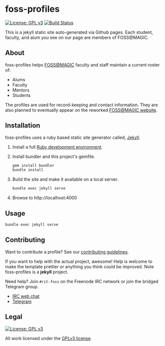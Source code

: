 # foss-profiles

[![License: GPL v3](https://img.shields.io/badge/License-GPL%20v3-blue.svg)](https://www.gnu.org/licenses/gpl-3.0)
[![Build Status](https://travis-ci.org/FOSSRIT/foss-profiles.svg?branch=master)](https://travis-ci.org/FOSSRIT/foss-profiles)

This is a jekyll static site auto-generated via Github pages. Each student, faculty, and alum you see on our page are members of FOSS@MAGIC.

## About

foss-profiles helps [FOSS@MAGIC](http://foss.rit.edu "Free and Open Source Software at RIT") faculty and staff maintain a current roster of:

* Alums
* Faculty
* Mentors
* Students

The profiles are used for record-keeping and contact information.
They are also planned to eventually appear on the reworked [FOSS@MAGIC website](http://foss.rit.edu "Free and Open Source Software at RIT").

## Installation

foss-profiles uses a ruby based static site generator called, [Jekyll](https://jekyllrb.com/). 

1. Install a full [Ruby development environment](/docs/installation/).
1. Install bundler and this project's gemfile.

    ```bash
    gem install bundler
    bundle install
    ```

1. Build the site and make it available on a local server.

    ```bash
    bundle exec jekyll serve
    ```

1. Browse to http://localhost:4000

## Usage

```bash
bundle exec jekyll serve
```

## Contributing

Want to contribute a profile?
See our [contributing guidelines](https://github.com/FOSSRIT/foss-profiles/blob/master/.github/CONTRIBUTING.md "How to contribute a new FOSS profile").

If you want to help with the actual project, awesome!
Help is welcome to make the template prettier or anything you think could be improved.
Note foss-profiles is a **jekyll** project.

Need help?
Join `#rit-foss` on the Freenode IRC network or join the bridged Telegram group.

* [IRC web chat](https://webchat.freenode.net/?channels=rit-foss "FOSS @ RIT community on Freenode IRC")
* [Telegram](https://t.me/fossrit "FOSS @ RIT community on Telegram")

## Legal

[![License: GPL v3](https://img.shields.io/badge/License-GPL%20v3-blue.svg)](https://www.gnu.org/licenses/gpl-3.0)

All work licensed under the [GPLv3 license](https://github.com/FOSSRIT/foss-profiles/blob/master/LICENSE.txt).
